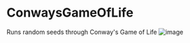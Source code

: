 # ConwaysGameOfLife
Runs random seeds through Conway's Game of Life
![image](https://github.com/John-Kryspin/ConwaysGameOfLife/assets/6597539/8cbcf314-8835-4870-ad61-391d4359542b)
